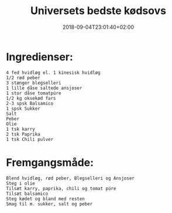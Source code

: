 ﻿---
title: "Universets bedste kødsovs"
date: 2018-09-04T23:01:40+02:00
draft: true
---
# Ingredienser:

	4 fed hvidløg el. 1 kinesisk hvidløg
	1/2 rød peber
	3 stænger blegselleri
	1 lille dåse saltede ansjoser
	1 stor dåse tomatpúre
	1/2 kg oksekød fars
	2-3 spsk Balsamico
	1 spsk Sukker
	Salt
	Peber
	Olie
	1 tsk karry
	2 tsk Paprika
	1 tsk Chili pulver

# Fremgangsmåde:

	Blend hvidløg, rød peber, Blegselleri og Ansjoser
	Steg i olie
	Tilsæt karry, paprika, chili og tomat púre
	Tilsæt balsamico
	Steg kødet og bland med resten
	Smag til m. sukker, salt og peber		